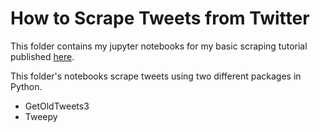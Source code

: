 # How to Scrape Tweets from Twitter
This folder contains my jupyter notebooks for my basic scraping tutorial published [here](https://towardsdatascience.com/how-to-scrape-tweets-from-twitter-59287e20f0f1 "written article").

This folder's notebooks scrape tweets using two different packages in Python.
* GetOldTweets3
* Tweepy
